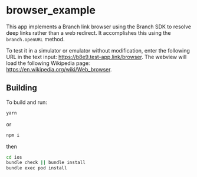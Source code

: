 # browser_example

This app implements a Branch link browser using the Branch SDK to resolve
deep links rather than a web redirect. It accomplishes this using the
`branch.openURL` method.

To test it in a simulator or emulator without modification, enter the following
URL in the text input: https://b8e9.test-app.link/browser. The webview will
load the following Wikipedia page: https://en.wikipedia.org/wiki/Web_browser.

## Building

To build and run:

```bash
yarn
```

or

```bash
npm i
```

then

```bash
cd ios
bundle check || bundle install
bundle exec pod install
```
